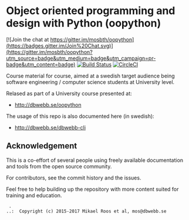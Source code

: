 Object oriented programming and design with Python (oopython)
===================

[![Join the chat at https://gitter.im/mosbth/oopython](https://badges.gitter.im/Join%20Chat.svg)](https://gitter.im/mosbth/oopython?utm_source=badge&utm_medium=badge&utm_campaign=pr-badge&utm_content=badge)
[![Build Status](https://travis-ci.org/dbwebb-se/oopython.svg?branch=master)](https://travis-ci.org/dbwebb-se/oopython)
[![CircleCI](https://circleci.com/gh/dbwebb-se/oopython.svg?style=svg)](https://circleci.com/gh/dbwebb-se/oopython)

Course material for course, aimed at a swedish target audience being software engineering / computer science students at University level. 

Relased as part of a University course presented at:

* http://dbwebb.se/oopython

The usage of this repo is also documented here (in swedish):

* http://dbwebb.se/dbwebb-cli




Acknowledgement
-------------------

This is a co-effort of several people using freely available documentation and tools from the open source community. 

For contributors, see the commit history and the issues.

Feel free to help building up the repository with more content suited for training and education.




```                                                            
 .                                                             
..:  Copyright (c) 2015-2017 Mikael Roos et al, mos@dbwebb.se   
```                                                            
